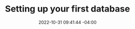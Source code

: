 ---
title: "Setting up your first database"
date: 2022-10-31 09:41:44 -04:00
categories: [Technology]
tags: []
---